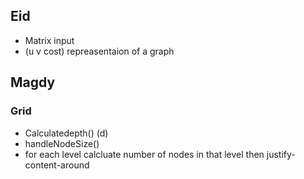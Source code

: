 ## Eid
- Matrix input
- (u v cost) repreasentaion of a graph


## Magdy 
### Grid
- Calculatedepth() (d)
- handleNodeSize()
- for each level calcluate number of nodes in that level then justify-content-around

 